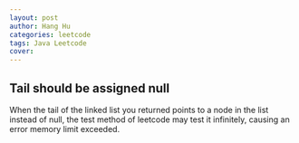 ```yaml
---
layout: post
author: Hang Hu
categories: leetcode
tags: Java Leetcode 
cover: 
---
```


## Tail should be assigned null

When the tail of the linked list you returned points to a node in the list instead of null, the test method of leetcode may test it infinitely, causing an error memory limit exceeded.
